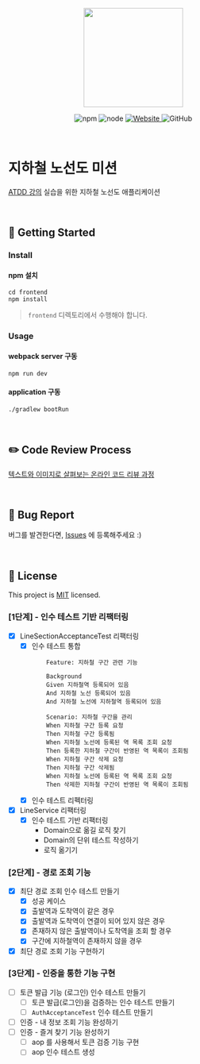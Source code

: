 <p align="center">
    <img width="200px;" src="https://raw.githubusercontent.com/woowacourse/atdd-subway-admin-frontend/master/images/main_logo.png"/>
</p>
<p align="center">
  <img alt="npm" src="https://img.shields.io/badge/npm-%3E%3D%205.5.0-blue">
  <img alt="node" src="https://img.shields.io/badge/node-%3E%3D%209.3.0-blue">
  <a href="https://edu.nextstep.camp/c/R89PYi5H" alt="nextstep atdd">
    <img alt="Website" src="https://img.shields.io/website?url=https%3A%2F%2Fedu.nextstep.camp%2Fc%2FR89PYi5H">
  </a>
  <img alt="GitHub" src="https://img.shields.io/github/license/next-step/atdd-subway-service">
</p>

<br>

# 지하철 노선도 미션
[ATDD 강의](https://edu.nextstep.camp/c/R89PYi5H) 실습을 위한 지하철 노선도 애플리케이션

<br>

## 🚀 Getting Started

### Install
#### npm 설치
```
cd frontend
npm install
```
> `frontend` 디렉토리에서 수행해야 합니다.

### Usage
#### webpack server 구동
```
npm run dev
```
#### application 구동
```
./gradlew bootRun
```
<br>

## ✏️ Code Review Process
[텍스트와 이미지로 살펴보는 온라인 코드 리뷰 과정](https://github.com/next-step/nextstep-docs/tree/master/codereview)

<br>

## 🐞 Bug Report

버그를 발견한다면, [Issues](https://github.com/next-step/atdd-subway-service/issues) 에 등록해주세요 :)

<br>

## 📝 License

This project is [MIT](https://github.com/next-step/atdd-subway-service/blob/master/LICENSE.md) licensed.


### [1단계] - 인수 테스트 기반 리팩터링

- [X] LineSectionAcceptanceTest 리팩터링
    - [X] 인수 테스트 통합
        ```
            Feature: 지하철 구간 관련 기능
            
            Background
            Given 지하철역 등록되어 있음
            And 지하철 노선 등록되어 있음
            And 지하철 노선에 지하철역 등록되어 있음
            
            Scenario: 지하철 구간을 관리
            When 지하철 구간 등록 요청
            Then 지하철 구간 등록됨
            When 지하철 노선에 등록된 역 목록 조회 요청
            Then 등록한 지하철 구간이 반영된 역 목록이 조회됨
            When 지하철 구간 삭제 요청
            Then 지하철 구간 삭제됨
            When 지하철 노선에 등록된 역 목록 조회 요청
            Then 삭제한 지하철 구간이 반영된 역 목록이 조회됨
        ```
    - [X] 인수 테스트 리펙터링
- [X] LineService 리팩터링
    - [X] 인수 테스트 기반 리팩터링
        - Domain으로 옮길 로직 찾기
        - Domain의 단위 테스트 작성하기
        - 로직 옮기기

### [2단계] - 경로 조회 기능
- [X] 최단 경로 조회 인수 테스트 만들기
  - [X] 성공 케이스
  - [X] 출발역과 도착역이 같은 경우
  - [X] 출발역과 도착역이 연결이 되어 있지 않은 경우
  - [X] 존재하지 않은 출발역이나 도착역을 조회 할 경우
  - [X] 구간에 지하철역이 존재하지 않을 경우
- [X] 최단 경로 조회 기능 구현하기

### [3단계] - 인증을 통한 기능 구현
- [ ] 토큰 발급 기능 (로그인) 인수 테스트 만들기
    - [ ] 토큰 발급(로그인)을 검증하는 인수 테스트 만들기
    - [ ] `AuthAcceptanceTest` 인수 테스트 만들기
- [ ] 인증 - 내 정보 조회 기능 완성하기
- [ ] 인증 - 즐겨 찾기 기능 완성하기
    - [ ] aop 를 사용해서 토큰 검증 기능 구현
    - [ ] aop 인수 테스트 생성